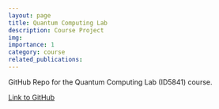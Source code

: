 ```yaml
---
layout: page
title: Quantum Computing Lab
description: Course Project
img: 
importance: 1
category: course
related_publications:
---
```


GitHub Repo for the Quantum Computing Lab (ID5841) course.

<a href="https://github.com/Haricharan1212/Quantum-Computing-Lab/tree/main"> Link to GitHub </a> 